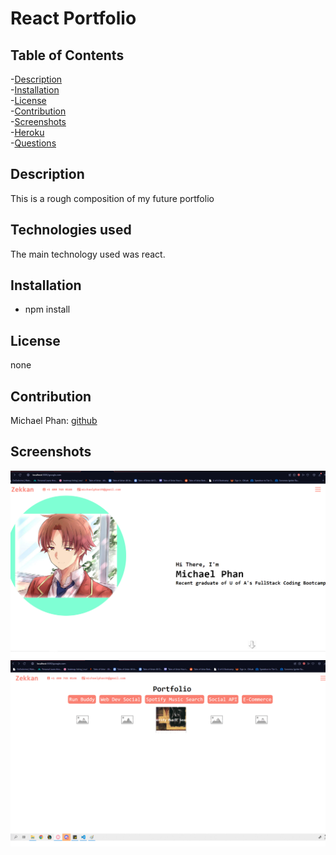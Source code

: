 # React Portfolio

## Table of Contents
-[Description](#description)<br/>
-[Installation](#installation)<br/>
-[License](#license)<br/>
-[Contribution](#contribution)<br/>
-[Screenshots](#screenshots)<br/>
-[Heroku](#heroku)<br/>
-[Questions](#questions)<br/>
    
## Description    

This is a rough composition of my future portfolio

## Technologies used

The main technology used was react.

## Installation
- npm install


## License
none
    
## Contribution
Michael Phan: [github](https://github.com/michaelphan35)<br/>

## Screenshots
![2nd Image](./media/portfolio.img2.png?raw=true "App on startup")
![3rd Image](./media/portfolio.img3.png?raw=true "Song saved")

